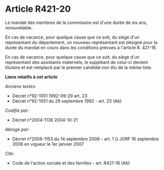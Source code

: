 # Article R421-20

Le mandat des membres de la commission est d'une durée de six ans, renouvelable.

En cas de vacance, pour quelque cause que ce soit, du siège d'un représentant du département, un nouveau représentant est
désigné pour la durée du mandat en cours dans les conditions prévues à l'article R. 421-16.

En cas de vacance, pour quelque cause que ce soit, du siège d'un représentant des assistants maternels, le suppléant de
celui-ci devient titulaire et est remplacé par le premier candidat non élu de la même liste.

**Liens relatifs à cet article**

_Anciens textes_:

  - Décret n°92-1051 1992-09-29 art. 23
  - Décret n°92-1051 du 29 septembre 1992 - art. 23 (Ab)

_Codifié par_:

  - Décret n°2004-1136 2004-10-21

_Abrogé par_:

  - Décret n°2006-1153 du 14 septembre 2006 - art. 1 () JORF 16 septembre 2006 en vigueur le 1er janvier 2007

_Cite_:

  - Code de l'action sociale et des familles - art. R421-16 (Ab)
